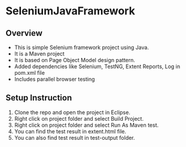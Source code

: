 # SeleniumJavaFramework
## Overview

- This is simple Selenium framework project using Java.
- It is a Maven project
- It is based on Page Object Model design pattern.
- Added dependencies like Selenium, TestNG, Extent Reports, Log in pom.xml file
- Includes parallel browser testing

## Setup Instruction

1. Clone the repo and open the project in Eclipse.
2. Right click on project folder and select Build Project.
3. Right click on project folder and select Run As Maven test.
4. You can find the test result in extent.html file.
5. You can also find test result in test-output folder.
